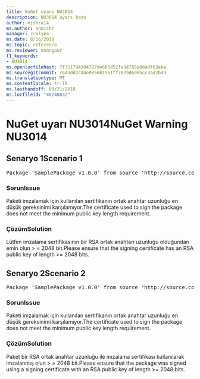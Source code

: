 ```yaml
---
title: NuGet uyarı NU3014
description: NU3014 uyarı kodu
author: mishra14
ms.author: anmishr
manager: rrelyea
ms.date: 8/16/2018
ms.topic: reference
ms.reviewer: anangaur
f1_keywords:
- NU3014
ms.openlocfilehash: 7f311794904727de685d52fa34785a8dadf63aba
ms.sourcegitcommit: c643dd2c44e085601551ff7079d696bcc3ad2b49
ms.translationtype: MT
ms.contentlocale: tr-TR
ms.lasthandoff: 08/21/2018
ms.locfileid: "40248832"
---
```

# <a name="nuget-warning-nu3014"></a><span data-ttu-id="1b56f-103">NuGet uyarı NU3014</span><span class="sxs-lookup"><span data-stu-id="1b56f-103">NuGet Warning NU3014</span></span>

## <a name="scenario-1"></a><span data-ttu-id="1b56f-104">Senaryo 1</span><span class="sxs-lookup"><span data-stu-id="1b56f-104">Scenario 1</span></span>

<pre>Package 'SamplePackage v1.0.0' from source 'http://source.com/index.json': The signing certificate does not meet a minimum public key length requirement.</pre>

### <a name="issue"></a><span data-ttu-id="1b56f-105">Sorun</span><span class="sxs-lookup"><span data-stu-id="1b56f-105">Issue</span></span>

<span data-ttu-id="1b56f-106">Paketi imzalamak için kullanılan sertifikanın ortak anahtar uzunluğu en düşük gereksinimi karşılamıyor.</span><span class="sxs-lookup"><span data-stu-id="1b56f-106">The certificate used to sign the package does not meet the minimum public key length requirement.</span></span>


### <a name="solution"></a><span data-ttu-id="1b56f-107">Çözüm</span><span class="sxs-lookup"><span data-stu-id="1b56f-107">Solution</span></span>

<span data-ttu-id="1b56f-108">Lütfen imzalama sertifikasının bir RSA ortak anahtarı uzunluğu olduğundan emin olun > = 2048 bit.</span><span class="sxs-lookup"><span data-stu-id="1b56f-108">Please ensure that the signing certificate has an RSA public key of length >= 2048 bits.</span></span>



## <a name="scenario-2"></a><span data-ttu-id="1b56f-109">Senaryo 2</span><span class="sxs-lookup"><span data-stu-id="1b56f-109">Scenario 2</span></span>

<pre>Package 'SamplePackage v1.0.0' from source 'http://source.com/index.json': The primary signature's certificate does not meet a minimum public key length requirement.</pre>

### <a name="issue"></a><span data-ttu-id="1b56f-110">Sorun</span><span class="sxs-lookup"><span data-stu-id="1b56f-110">Issue</span></span>

<span data-ttu-id="1b56f-111">Paketi imzalamak için kullanılan sertifikanın ortak anahtar uzunluğu en düşük gereksinimi karşılamıyor.</span><span class="sxs-lookup"><span data-stu-id="1b56f-111">The certificate used to sign the package does not meet the minimum public key length requirement.</span></span>


### <a name="solution"></a><span data-ttu-id="1b56f-112">Çözüm</span><span class="sxs-lookup"><span data-stu-id="1b56f-112">Solution</span></span>

<span data-ttu-id="1b56f-113">Paket bir RSA ortak anahtar uzunluğu ile imzalama sertifikası kullanılarak imzalanmış olun > = 2048 bit.</span><span class="sxs-lookup"><span data-stu-id="1b56f-113">Please ensure that the package was signed using a signing certificate with an RSA public key of length >= 2048 bits.</span></span>


